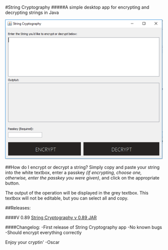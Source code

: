 #String Cryptography
#####A simple desktop app for encrypting and decrypting strings in Java

![alt text](https://github.com/oscar-rt/string-cryptography/blob/master/img/app.PNG "String Cryptography App")

##How do I encrypt or decrypt a string?
Simply copy and paste your string into the white textbox, enter a passkey *(if encrypting, choose one, otherwise, enter the passkey you were given)*, and click on the appropriate button.

The output of the operation will be displayed in the grey textbox. This textbox will not be editable, but you can select all and copy.

##Releases:

####V 0.89
[String Cryptography v 0.89 JAR](https://github.com/oscar-rt/string-cryptography/blob/master/StringCryptography0.89.zip)  

####Changelog:
-First release of String Cryptography app
-No known bugs 
-Should encrypt everything correctly

Enjoy your cryptin'
-Oscar



